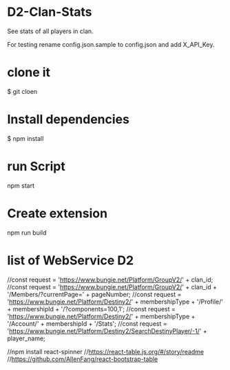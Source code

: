 # D2-Clan-Stats

See stats of all players in clan.

For testing rename config.json.sample to config.json and add X_API_Key.

# clone it
$ git cloen

# Install dependencies
$ npm install

# run Script
npm start

# Create extension
npm run build


# list of WebService D2
//const request = 'https://www.bungie.net/Platform/GroupV2/' + clan_id;    
//const request = 'https://www.bungie.net/Platform/GroupV2/' + clan_id + '/Members/?currentPage=' + pageNumber;
//const request = 'https://www.bungie.net/Platform/Destiny2/' + membershipType + '/Profile/' + membershipId + '/?components=100,1';
//const request = 'https://www.bungie.net/Platform/Destiny2/' + membershipType + '/Account/' + membershipId + '/Stats';
//const request = 'https://www.bungie.net/Platform/Destiny2/SearchDestinyPlayer/-1/' + player_name;

//npm install react-spinner
//https://react-table.js.org/#/story/readme
//https://github.com/AllenFang/react-bootstrap-table